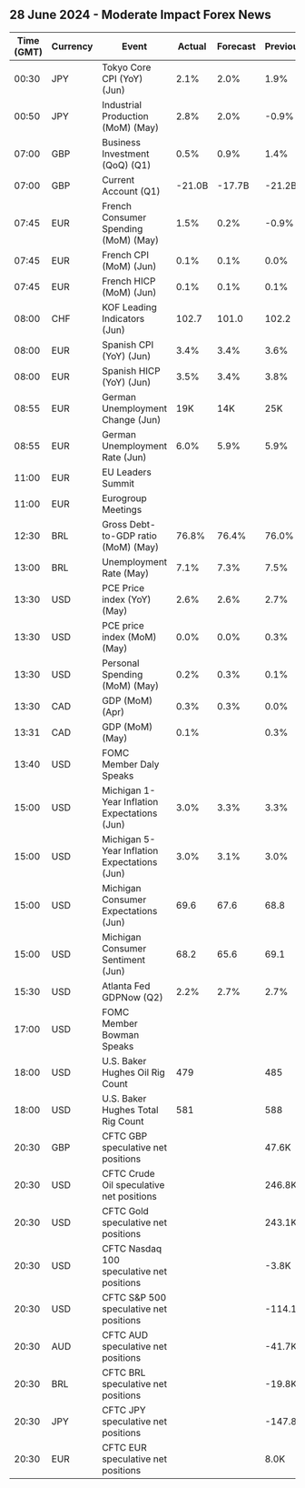 ## 28 June 2024 - Moderate Impact Forex News

| Time (GMT) | Currency | Event | Actual | Forecast | Previous |
|------|----------|-------|--------|----------|----------|
| 00:30 | JPY | Tokyo Core CPI (YoY) (Jun) | 2.1% | 2.0% | 1.9% |
| 00:50 | JPY | Industrial Production (MoM) (May) | 2.8% | 2.0% | -0.9% |
| 07:00 | GBP | Business Investment (QoQ) (Q1) | 0.5% | 0.9% | 1.4% |
| 07:00 | GBP | Current Account (Q1) | -21.0B | -17.7B | -21.2B |
| 07:45 | EUR | French Consumer Spending (MoM) (May) | 1.5% | 0.2% | -0.9% |
| 07:45 | EUR | French CPI (MoM) (Jun) | 0.1% | 0.1% | 0.0% |
| 07:45 | EUR | French HICP (MoM) (Jun) | 0.1% | 0.1% | 0.1% |
| 08:00 | CHF | KOF Leading Indicators (Jun) | 102.7 | 101.0 | 102.2 |
| 08:00 | EUR | Spanish CPI (YoY) (Jun) | 3.4% | 3.4% | 3.6% |
| 08:00 | EUR | Spanish HICP (YoY) (Jun) | 3.5% | 3.4% | 3.8% |
| 08:55 | EUR | German Unemployment Change (Jun) | 19K | 14K | 25K |
| 08:55 | EUR | German Unemployment Rate (Jun) | 6.0% | 5.9% | 5.9% |
| 11:00 | EUR | EU Leaders Summit |  |  |  |
| 11:00 | EUR | Eurogroup Meetings |  |  |  |
| 12:30 | BRL | Gross Debt-to-GDP ratio (MoM) (May) | 76.8% | 76.4% | 76.0% |
| 13:00 | BRL | Unemployment Rate (May) | 7.1% | 7.3% | 7.5% |
| 13:30 | USD | PCE Price index (YoY) (May) | 2.6% | 2.6% | 2.7% |
| 13:30 | USD | PCE price index (MoM) (May) | 0.0% | 0.0% | 0.3% |
| 13:30 | USD | Personal Spending (MoM) (May) | 0.2% | 0.3% | 0.1% |
| 13:30 | CAD | GDP (MoM) (Apr) | 0.3% | 0.3% | 0.0% |
| 13:31 | CAD | GDP (MoM) (May) | 0.1% |  | 0.3% |
| 13:40 | USD | FOMC Member Daly Speaks |  |  |  |
| 15:00 | USD | Michigan 1-Year Inflation Expectations (Jun) | 3.0% | 3.3% | 3.3% |
| 15:00 | USD | Michigan 5-Year Inflation Expectations (Jun) | 3.0% | 3.1% | 3.0% |
| 15:00 | USD | Michigan Consumer Expectations (Jun) | 69.6 | 67.6 | 68.8 |
| 15:00 | USD | Michigan Consumer Sentiment (Jun) | 68.2 | 65.6 | 69.1 |
| 15:30 | USD | Atlanta Fed GDPNow (Q2) | 2.2% | 2.7% | 2.7% |
| 17:00 | USD | FOMC Member Bowman Speaks |  |  |  |
| 18:00 | USD | U.S. Baker Hughes Oil Rig Count | 479 |  | 485 |
| 18:00 | USD | U.S. Baker Hughes Total Rig Count | 581 |  | 588 |
| 20:30 | GBP | CFTC GBP speculative net positions |  |  | 47.6K |
| 20:30 | USD | CFTC Crude Oil speculative net positions |  |  | 246.8K |
| 20:30 | USD | CFTC Gold speculative net positions |  |  | 243.1K |
| 20:30 | USD | CFTC Nasdaq 100 speculative net positions |  |  | -3.8K |
| 20:30 | USD | CFTC S&P 500 speculative net positions |  |  | -114.1K |
| 20:30 | AUD | CFTC AUD speculative net positions |  |  | -41.7K |
| 20:30 | BRL | CFTC BRL speculative net positions |  |  | -19.8K |
| 20:30 | JPY | CFTC JPY speculative net positions |  |  | -147.8K |
| 20:30 | EUR | CFTC EUR speculative net positions |  |  | 8.0K |
